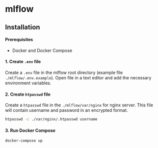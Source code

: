 # mlflow

## Installation

#### Prerequisites
* Docker and Docker Compose

#### 1. Create `.env` file 

Create a `.env` file in the mlflow root directory (example file `./mlflow/.env.example`). Open file in a text editor and add the necessary environment variables. 

#### 2. Create `htpasswd` file

Create a `htpasswd` file in the `./mlflow/var/nginx` for nginx server. This file will contain username and password in an encrypted format.
```bash
htpasswd -c ./var/nginx/.htpasswd username
```
#### 3. Run Docker Compose
```bash
docker-compose up
```
